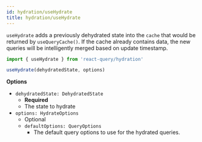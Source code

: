 ```yaml
---
id: hydration/useHydrate
title: hydration/useHydrate
---
```


`useHydrate` adds a previously dehydrated state into the `cache` that would be returned by `useQueryCache()`. If the cache already contains data, the new queries will be intelligently merged based on update timestamp.

```jsx
import { useHydrate } from 'react-query/hydration'

useHydrate(dehydratedState, options)
```

**Options**

- `dehydratedState: DehydratedState`
  - **Required**
  - The state to hydrate
- `options: HydrateOptions`
  - Optional
  - `defaultOptions: QueryOptions`
    - The default query options to use for the hydrated queries.
